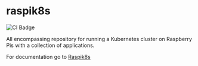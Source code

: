 # raspik8s

![CI Badge](https://github.com/wrightbradley/raspik8s/workflows/CI/badge.svg)

All encompassing repository for running a Kubernetes cluster on Raspberry Pis with a collection of applications.

For documentation go to [Raspik8s](https://wrightbradley.github.io/raspik8s/)
